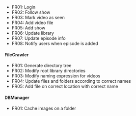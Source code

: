 * FR01: Login
* FR02: Follow show
* FR03: Mark video as seen
* FR04: Add video file
* FR05: Add show
* FR06: Update library
* FR07: Update episode info
* FR08: Notify users when episode is added

#### FileCrawler

* FR01: Generate directory tree
* FR02: Modify root library directories
* FR03: Modify naming expression for videos
* FR04: Update files and folders according to correct names
* FR05: Add file on correct location with correct name

#### DBManager

* FR01: Cache images on a folder